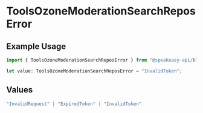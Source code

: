 # ToolsOzoneModerationSearchReposError

## Example Usage

```typescript
import { ToolsOzoneModerationSearchReposError } from "@speakeasy-api/bluesky/models/errors";

let value: ToolsOzoneModerationSearchReposError = "InvalidToken";
```

## Values

```typescript
"InvalidRequest" | "ExpiredToken" | "InvalidToken"
```